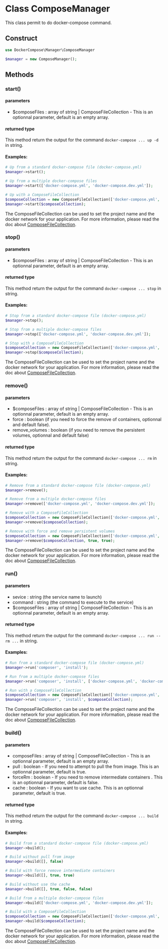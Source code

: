 # Class ComposeManager

This class permit to do docker-compose command.

## Construct

```php
use DockerCompose\Manager\ComposeManager

$manager = new ComposeManager();
```

## Methods

### start()
#### parameters
* $composeFiles : array of string | ComposeFileCollection - This is an optionnal parameter, default is an empty array.

#### returned type
This method return the output for the command `docker-compose ... up -d` in string.

#### Examples:
```php
# Up from a standard docker-compose file (docker-compose.yml)
$manager->start();

# Up from a multiple docker-compose files
$manager->start(['docker-compose.yml', 'docker-compose.dev.yml']);

# Up with a ComposeFileCollection
$composeCollection = new ComposeFileCollection(['docker-compose.yml', 'docker-compose.dev.yml']);
$manager->start($composeCollection);
```

The ComposeFileCollection can be used to set the project name and the docker network for your application. For more information, please read the doc about [ComposeFileCollection](/composefilecollection).

### stop()
#### parameters
* $composeFiles : array of string | ComposeFileCollection - This is an optionnal parameter, default is an empty array.

#### returned type
This method return the output for the command `docker-compose ... stop` in string.

#### Examples:
```php
# Stop from a standard docker-compose file (docker-compose.yml)
$manager->stop();

# Stop from a multiple docker-compose files
$manager->stop(['docker-compose.yml', 'docker-compose.dev.yml']);

# Stop with a ComposeFileCollection
$composeCollection = new ComposeFileCollection(['docker-compose.yml', 'docker-compose.dev.yml']);
$manager->stop($composeCollection);
```

The ComposeFileCollection can be used to set the project name and the docker network for your application. For more information, please read the doc about [ComposeFileCollection](/composefilecollection).

### remove()
#### parameters
* $composeFiles : array of string | ComposeFileCollection - This is an optionnal parameter, default is an empty array.
* force : boolean (if you need to force the remove of containers, optionnal and default false).
* remove_volumes : boolean (if you need to remove the persistent volumes, optionnal and default false)

#### returned type
This method return the output for the command `docker-compose ... rm` in string.

#### Examples:
```php
# Remove from a standard docker-compose file (docker-compose.yml)
$manager->remove();

# Remove from a multiple docker-compose files
$manager->remove(['docker-compose.yml', 'docker-compose.dev.yml']);

# Remove with a ComposeFileCollection
$composeCollection = new ComposeFileCollection(['docker-compose.yml', 'docker-compose.dev.yml']);
$manager->remove($composeCollection);

# Remove with force and remove persistent volumes
$composeCollection = new ComposeFileCollection(['docker-compose.yml', 'docker-compose.dev.yml']);
$manager->remove($composeCollection, true, true);
```

The ComposeFileCollection can be used to set the project name and the docker network for your application. For more information, please read the doc about [ComposeFileCollection](/composefilecollection).

### run()
#### parameters
* sevice : string (the service name to launch)
* command : string (the command to execute to the service)
* $composeFiles : array of string | ComposeFileCollection - This is an optionnal parameter, default is an empty array.

#### returned type
This method return the output for the command `docker-compose ... run --rm ...` in string.

#### Examples:
```php
# Run from a standard docker-compose file (docker-compose.yml)
$manager->run('composer', 'install');

# Run from a multiple docker-compose files
$manager->run('composer', 'install', ['docker-compose.yml', 'docker-compose.dev.yml']);

# Run with a ComposeFileCollection
$composeCollection = new ComposeFileCollection(['docker-compose.yml', 'docker-compose.dev.yml']);
$manager->run('composer', 'install', $composeCollection);
```

The ComposeFileCollection can be used to set the project name and the docker network for your application. For more information, please read the doc about [ComposeFileCollection](/composefilecollection).


### build()
#### parameters
* composeFiles : array of string | ComposeFileCollection - This is an optionnal parameter, default is an empty array.
* pull : boolean - If you need to attempt to pull the from image. This is an optionnal parameter, default is true.
* forceRm : boolean - If you need to remove intermediate containers . This is an optionnal parameter, default is false.
* cache : boolean - If you want to use cache. This is an optionnal parameter, default is true.

#### returned type
This method return the output for the command `docker-compose ... build` in string.

#### Examples:
```php
# Build from a standard docker-compose file (docker-compose.yml)
$manager->build();

# Build without pull from image
$manager->build([], false)

# Build with force remove intermediate containers
$manager->build([], true, true)

# Build without use the cache
$manager->build([], true, false, false)

# Build from a multiple docker-compose files
$manager->build(['docker-compose.yml', 'docker-compose.dev.yml']);

# Build with a ComposeFileCollection
$composeCollection = new ComposeFileCollection(['docker-compose.yml', 'docker-compose.dev.yml']);
$manager->build($composeCollection);
```

The ComposeFileCollection can be used to set the project name and the docker network for your application. For more information, please read the doc about [ComposeFileCollection](/composefilecollection).
